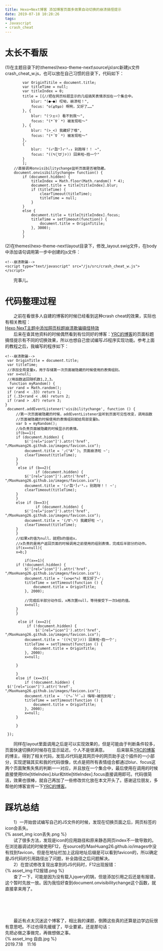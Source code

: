 ```yaml
---
title: Hexo+Next博客 添加博客页面多效果自动切换的崩溃搞怪提示
date: 2019-07-18 10:28:26
tags: 
- Javascript
- crash_cheat
---
```

# 太长不看版
(1)在主题目录下的\themes\hexo-theme-next\source\js\src新建js文件crash_cheat_w.js，也可以放在自己习惯的目录下，代码如下：<br>
```
        var OriginTitile = document.title;
		var titleTime = null;
		var titleIndex = 0;
		title = [{//把在网页标题显示的几组搞笑表情添加在一个集合中。
			blur: "(●—●) 哎呦，崩溃啦！",
			focus: "o(≧∇≦o) 啊咧，又好了……"
		}, {
			blur: "(つェ⊂) 看不到我～",
			focus: "(*´∇｀*) 被发现啦～"
		}, {
			blur: "(>_<) 我藏好了哦",
			focus: "(*´∇｀*) 被发现啦～"
		},
		{
			blur:  "(งᵒ̌皿ᵒ̌)ง⁼³₌₃ 别跑呀！！ ~",
			focus: "((٩(´͈ᗨ`͈)۶)) 回来啦~抱一个"
		}
		];
    //直接调用onvisibilitychange监听页面是否被隐藏。
	document.onvisibilitychange= function() {
		if (document.hidden) {
			titleIndex = Math.floor(Math.random() * 4);
			document.title = title[titleIndex].blur;
			if (titleTime) {
				clearTimeout(titleTime);
				titleTime = null;
			}
		}
		else {
			document.title = title[titleIndex].focus;
			titleTime = setTimeout(function() {
				document.title = OriginTitile;
			}, 3000);
		}
		}

```
(2)在themes\hexo-theme-next\layout目录下，修改_layout.swig文件，在body中添加语句调用第一步中创建的js文件：<br>
```
<!--崩溃欺骗-->
<script type="text/javascript" src="/js/src/crash_cheat_w.js"></script>
```
&emsp;&emsp;完事儿。
# 代码整理过程
&emsp;&emsp;之前在看很多人自建的博客的时候已经看到这种crash cheat的效果，实际也有相关教程：<br>
[Hexo NexT主题中添加网页标题崩溃欺骗搞怪特效](https://asdfv1929.github.io/2018/01/25/crash-cheat/)<br>
&emsp;&emsp;后来在查其他资料的时候偶然看到有位同好的博客：[YRC的博客](https://dgsyrc.github.io/)的页面标题搞怪提示有不同的切换效果，所以也想自己尝试编写JS程序实现功能。参考上面的教程之后，我编写的程序如下：<br>
```
<!--崩溃欺骗-->
 var OriginTitle = document.title;
 var titleTime;
 //添加全局变量x，用于存储第一次页面被隐藏的时候使用的表情组别。
 var x=null;
 //用函数返回随机数1,2,3。
  function myRandom() {
 var rand = Math.random();
 if (rand < .33) return 1;
 if (.33<rand < .66) return 2;
 if (rand > .67) return 3;
}
 document.addEventListener('visibilitychange', function () {
	 //第一次页面被隐藏的时候，addEventListener监听到页面可见性改变，调用函数
	 //页面被隐藏的时候使用的表情组别赋给局部变量b。
	 var b = myRandom();
     //b负责页面被隐藏的时候显示的表情。	 
	 if(b==1){
     if (document.hidden) {
         $('[rel="icon"]').attr('href', "/MaxHuang26.github.io/images/favicon.ico");
         document.title = '╭(°A°`)╮ 页面崩溃啦 ~';
         clearTimeout(titleTime);
     }
	 }
	  else if (b==2){
		      if (document.hidden) {
         $('[rel="icon"]').attr('href', "/MaxHuang26.github.io/images/favicon.ico");
         document.title = '(งᵒ̌皿ᵒ̌)ง⁼³₌₃ 别跑呀！！ ~';
         clearTimeout(titleTime);
     }   
	 }
	 else if (b==3){
		      if (document.hidden) {
         $('[rel="icon"]').attr('href', "/MaxHuang26.github.io/images/favicon.ico");
         document.title = '(/∇＼*) 我藏好啦 ~';
         clearTimeout(titleTime);
     }   
	 }	
	 //如果x的值为null，就把b的值给x，
	 //x负责的是用户返回页面的时候调用之前使用的组别表情，完成后半部分的动作。
	 if(x==null){
	 x=b;}	
	  
	 	 if(x==1){
     if (!document.hidden) {
         $('[rel="icon"]').attr('href', "/MaxHuang26.github.io/images/favicon.ico");
         document.title = '(ฅ>ω<*ฅ) 噫又好了~';
         titleTime = setTimeout(function () {
             document.title = OriginTitle;
         }, 2000);
		 
         //完成后半部分动作后，x再次置null，等待接受下一次b给的值。
		 x=null;
     }
	 }

	  else if (x==2){
		  if (!document.hidden) {
		      $('[rel="icon"]').attr('href', "/MaxHuang26.github.io/images/favicon.ico");
         document.title = '((٩(´͈ᗨ`͈)۶)) 回来啦~抱一个';
         titleTime = setTimeout(function () {
             document.title = OriginTitle;
         }, 2000);
		 x=null;

     }
   
	 }
	 else if (x==3){
		 if (!document.hidden) {
 $('[rel="icon"]').attr('href', "/MaxHuang26.github.io/images/favicon.ico");
         document.title =  '(*๓´╰╯`๓) 嗨呀~被找到啦';
         titleTime = setTimeout(function () {
             document.title = OriginTitle;
         }, 2000);
		 x=null;
     }
     
	 }
	
 });

```
&emsp;&emsp;同样在layout里面调用之后是可以实现效果的，但是可能由于判断条件较多，页面快速切换的时候存在显示延迟，个人不是很满意。
&emsp;&emsp;后来联系[YRC的博客](https://dgsyrc.github.io/)的博主，得到了相关代码，发现JS代码是其网页中的网页助手这个插件的一小部分，实现逻辑其实和我的代码很像，优点是把所有表情组合都通过blur、focus这两个页面聚焦失焦的判断一一对应，并且放在一个集合中，最后使用在调用的时候直接使用title[titleIndex].blur和title[titleIndex].focus直接调用即可。代码很简洁，效果也很棒，就自己再加了一些修改优化放在本文开头了。感谢这位朋友，多帮他的博客宣传一下[YRC的博客](https://dgsyrc.github.io/)。
# 踩坑总结
&emsp;&emsp;1）一开始尝试编写自己的JS文件的时候，发现在切换页面之后，网页标签的icon会丢失。<br>
{% asset_img icon丢失.png %}<br>
&emsp;&emsp;试了很多方法，发现是icon的应用路径和原来静态网页index不一致导致的。在浏览器调试的时候使用F12，在source的/MaxHuang26.github.io/images中没有找到favicon，但是在地址栏加上这段地址后缀是可以看到favicon的，所以确定是JS代码的引用路径出了问题，补全路径之后问题解决。<br>
&emsp;&emsp;2）在尝试修改复现出拿到的JS代码时，F12出现报错：<br>
{% asset_img f12报错.png %}<br>
&emsp;&emsp;查了一下，可能是因为没有载入jquery的锅，但是添加引用之后还是有报错，这个暂时先放一放。因为我恰好查到document.onvisibilitychange这个函数，就直接拿来用了。
<br><br><br><br><br><br>
&emsp;&emsp;最近有点太沉迷这个博客了，相比我的课题，倒腾这些真的还算是边学边玩很有意思吧。不过也得先缓缓了，毕业要紧。还是那句话：<br>
先把必做之事做完，再做想做之事。<br>
{% asset_img 自由.jpg %}
<br>
2019.7.18&emsp;11:16